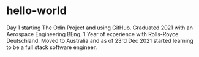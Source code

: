 # hello-world
Day 1 starting The Odin Project and using GitHub.
Graduated 2021 with an Aerospace Engineering BEng. 1 Year of experience with Rolls-Royce Deutschland. Moved to Australia and as of 23rd Dec 2021 started learning to be a full stack software engineer.
